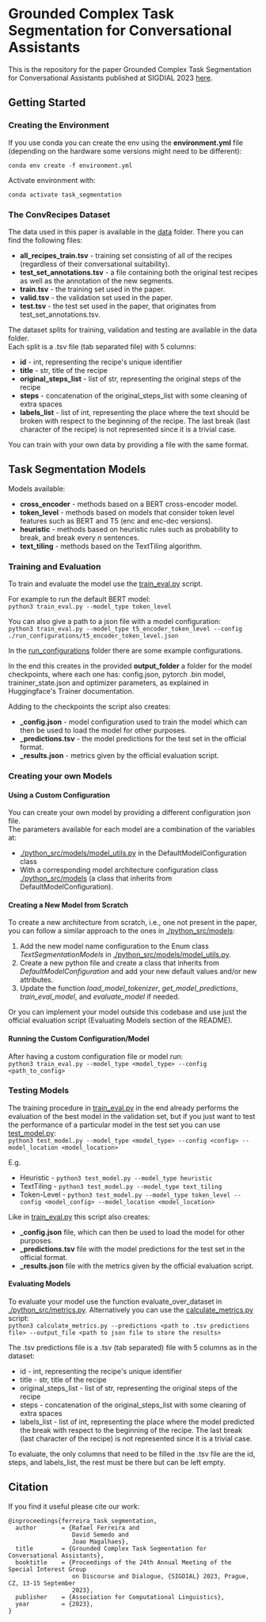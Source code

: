 # Grounded Complex Task Segmentation for Conversational Assistants

This is the repository for the paper Grounded Complex Task Segmentation for Conversational Assistants published at SIGDIAL 2023 [here](https://sigdialinlg2023.github.io/paper_sigdial80.html).

## Getting Started

### Creating the Environment
If you use conda you can create the env using the **environment.yml** file
(depending on the hardware some versions might need to be different):

`conda env create -f environment.yml`

Activate environment with:

`conda activate task_segmentation`

### The ConvRecipes Dataset
The data used in this paper is available in the [data](data) folder.
There you can find the following files:
* **all_recipes_train.tsv** - training set consisting of all of the recipes (regardless of their conversational suitability).
* **test_set_annotations.tsv** - a file containing both the original test recipes as well as the annotation of the new segments.
* **train.tsv** - the training set used in the paper.
* **valid.tsv** - the validation set used in the paper.
* **test.tsv** - the test set used in the paper, that originates from test_set_annotations.tsv.

The dataset splits for training, validation and testing are available in the data folder.\
Each split is a .tsv file (tab separated file) with  5 columns: 
* **id** - int, representing the recipe's unique identifier
* **title** - str, title of the recipe
* **original_steps_list** - list of str, representing the original steps of the recipe
* **steps** - concatenation of the original_steps_list with some cleaning of extra spaces
* **labels_list** - list of int, representing the place where the text should be broken 
  with respect to the beginning of the recipe. The last break (last character of the recipe) is not represented since it is a trivial case.
  
You can train with your own data by providing a file with the same format.


## Task Segmentation Models
Models available:
* **cross_encoder** - methods based on a BERT cross-encoder model.
* **token_level** - methods based on models that consider token level features such as BERT and T5 (enc and enc-dec versions).
* **heuristic** - methods based on heuristic rules such as probability to break, and break every _n_ sentences.
* **text_tiling** - methods based on the TextTiling algorithm.


### Training and Evaluation
To train and evaluate the model use the [train_eval.py](train_eval.py) script.

For example to run the default BERT model:\
`python3 train_eval.py --model_type token_level`

You can also give a path to a json file with a model configuration: \
`python3 train_eval.py --model_type t5_encoder_token_level --config ./run_configurations/t5_encoder_token_level.json`

In the [run_configurations](./run_configurations) folder there are some example configurations.


In the end this creates in the provided **output_folder** a folder for the model checkpoints,
where each one has: config.json, pytorch .bin model, traininer_state.json and optimizer parameters, as explained in Huggingface's Trainer documentation.

Adding to the checkpoints the script also creates:
* **_config.json** - model configuration used to train the model which can then be used to load the model for other purposes.
* **_predictions.tsv** - the model predictions for the test set in the official format. 
* **_results.json** - metrics given by the official evaluation script.

### Creating your own Models

#### Using a Custom Configuration
You can create your own model by providing a different configuration json file. \
The parameters available for each model are a combination of the variables at: 
* [./python_src/models/model_utils.py](./python_src/models/model_utils.py) in the DefaultModelConfiguration class
* With a corresponding model architecture configuration class [./python_src/models](./python_src/models) (a class that inherits from DefaultModelConfiguration).


#### Creating a New Model from Scratch
To create a new architecture from scratch, i.e., one not present in the paper, you can follow a similar approach 
to the ones in [./python_src/models](./python_src/models):
1. Add the new model name configuration to the Enum class *TextSegmentationModels* in [./python_src/models/model_utils.py](./python_src/models/model_utils.py).
2. Create a new python file and create a class that inherits from *DefaultModelConfiguration* and add your new default values and/or new attributes.
3. Update the function *load_model_tokenizer*, *get_model_predictions*, *train_eval_model*, and *evaluate_model* if needed.

Or you can implement your model outside this codebase and use just the official evaluation script (Evaluating Models section of the README).

#### Running the Custom Configuration/Model
After having a custom configuration file or model run:\
`python3 train_eval.py --model_type <model_type> --config <path_to_config>`


### Testing Models
The training procedure in [train_eval.py](train_eval.py) in the end already performs the evaluation of the best model in the validation set, 
but if you just want to test the performance of a particular model in the test set you can use [test_model.py](test_model.py):\
`python3 test_model.py --model_type <model_type> --config <config> --model_location <model_location>`

E.g.
* Heuristic - `python3 test_model.py --model_type heuristic `
* TextTiling - `python3 test_model.py --model_type text_tiling `
* Token-Level - `python3 test_model.py --model_type token_level --config <model_config> --model_location <model_location>`

Like in [train_eval.py](train_eval.py) this script also creates:
* **_config.json** file, which can then be used to load the model for other purposes.
* **_predictions.tsv** file with the model predictions for the test set in the official format. 
* **_results.json** file with the metrics given by the official evaluation script.

#### Evaluating Models
To evaluate your model use the function evaluate_over_dataset in [./python_src/metrics.py](./python_src/metrics.py).
Alternatively you can use the [calculate_metrics.py](calculate_metrics.py) script:\
`python3 calculate_metrics.py --predictions <path to .tsv predictions file> --output_file <path to json file to store the results>`

The .tsv predictions file is a .tsv (tab separated) file with 5 columns as in the dataset: 
* id - int, representing the recipe's unique identifier
* title - str, title of the recipe
* original_steps_list - list of str, representing the original steps of the recipe
* steps - concatenation of the original_steps_list with some cleaning of extra spaces
* labels_list - list of int, representing the place where the model predicted the break 
  with respect to the beginning of the recipe. The last break (last character of the recipe) is not represented since it is a trivial case.
  
To evaluate, the only columns that need to be filled in the .tsv file are the id, steps, and labels_list, 
the rest must be there but can be left empty. 


## Citation
If you find it useful please cite our work:
```
@inproceedings{ferreira_task_segmentation,
  author       = {Rafael Ferreira and
                  David Semedo and
                  Joao Magalhaes},
  title        = {Grounded Complex Task Segmentation for Conversational Assistants},
  booktitle    = {Proceedings of the 24th Annual Meeting of the Special Interest Group
                  on Discourse and Dialogue, {SIGDIAL} 2023, Prague, CZ, 13-15 September
                  2023},
  publisher    = {Association for Computational Linguistics},
  year         = {2023},
}
```
